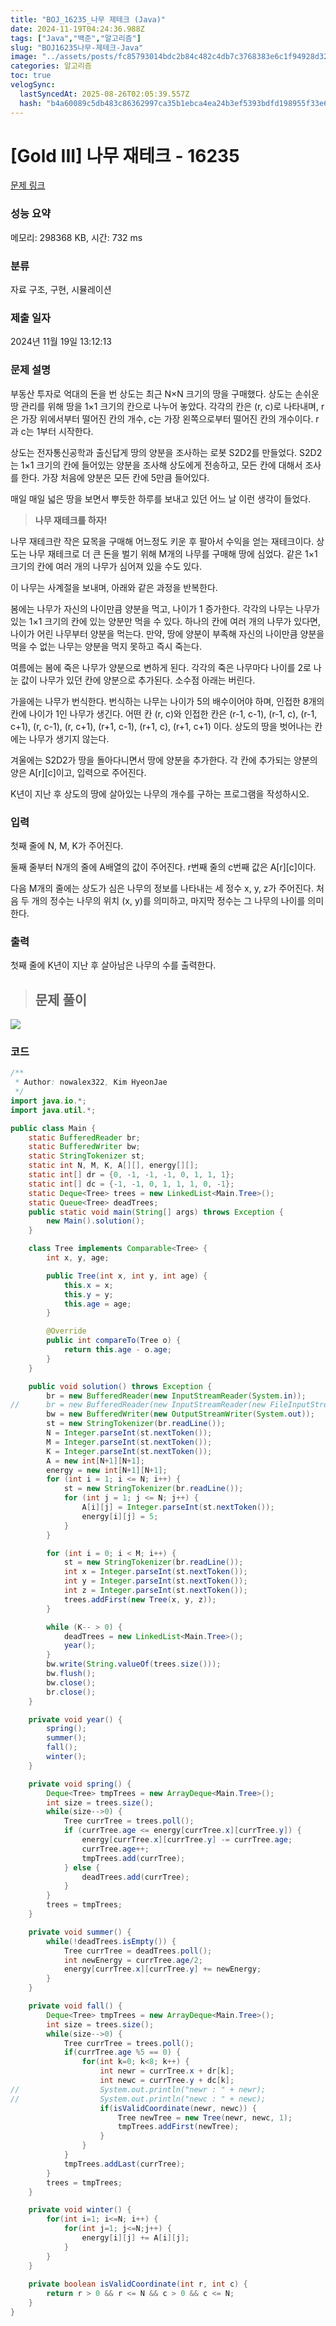 ```yaml
---
title: "BOJ_16235_나무 제테크 (Java)"
date: 2024-11-19T04:24:36.988Z
tags: ["Java","백준","알고리즘"]
slug: "BOJ16235나무-제테크-Java"
image: "../assets/posts/fc85793014bdc2b84c482c4db7c3768383e6c1f94928d32245b93369f4e3629c.png"
categories: 알고리즘
toc: true
velogSync:
  lastSyncedAt: 2025-08-26T02:05:39.557Z
  hash: "b4a60089c5db483c86362997ca35b1ebca4ea24b3ef5393bdfd198955f33e6d6"
---
```


# [Gold III] 나무 재테크 - 16235 

[문제 링크](https://www.acmicpc.net/problem/16235) 

### 성능 요약

메모리: 298368 KB, 시간: 732 ms

### 분류

자료 구조, 구현, 시뮬레이션

### 제출 일자

2024년 11월 19일 13:12:13

### 문제 설명

<p>부동산 투자로 억대의 돈을 번 상도는 최근 N×N 크기의 땅을 구매했다. 상도는 손쉬운 땅 관리를 위해 땅을 1×1 크기의 칸으로 나누어 놓았다. 각각의 칸은 (r, c)로 나타내며, r은 가장 위에서부터 떨어진 칸의 개수, c는 가장 왼쪽으로부터 떨어진 칸의 개수이다. r과 c는 1부터 시작한다.</p>

<p>상도는 전자통신공학과 출신답게 땅의 양분을 조사하는 로봇 S2D2를 만들었다. S2D2는 1×1 크기의 칸에 들어있는 양분을 조사해 상도에게 전송하고, 모든 칸에 대해서 조사를 한다. 가장 처음에 양분은 모든 칸에 5만큼 들어있다.</p>

<p>매일 매일 넓은 땅을 보면서 뿌듯한 하루를 보내고 있던 어느 날 이런 생각이 들었다.</p>

<blockquote>
<p><strong>나무 재테크를 하자!</strong></p>
</blockquote>

<p>나무 재테크란 작은 묘목을 구매해 어느정도 키운 후 팔아서 수익을 얻는 재테크이다. 상도는 나무 재테크로 더 큰 돈을 벌기 위해 M개의 나무를 구매해 땅에 심었다. 같은 1×1 크기의 칸에 여러 개의 나무가 심어져 있을 수도 있다.</p>

<p>이 나무는 사계절을 보내며, 아래와 같은 과정을 반복한다.</p>

<p>봄에는 나무가 자신의 나이만큼 양분을 먹고, 나이가 1 증가한다. 각각의 나무는 나무가 있는 1×1 크기의 칸에 있는 양분만 먹을 수 있다. 하나의 칸에 여러 개의 나무가 있다면, 나이가 어린 나무부터 양분을 먹는다. 만약, 땅에 양분이 부족해 자신의 나이만큼 양분을 먹을 수 없는 나무는 양분을 먹지 못하고 즉시 죽는다.</p>

<p>여름에는 봄에 죽은 나무가 양분으로 변하게 된다. 각각의 죽은 나무마다 나이를 2로 나눈 값이 나무가 있던 칸에 양분으로 추가된다. 소수점 아래는 버린다.</p>

<p>가을에는 나무가 번식한다. 번식하는 나무는 나이가 5의 배수이어야 하며, 인접한 8개의 칸에 나이가 1인 나무가 생긴다. 어떤 칸 (r, c)와 인접한 칸은 (r-1, c-1), (r-1, c), (r-1, c+1), (r, c-1), (r, c+1), (r+1, c-1), (r+1, c), (r+1, c+1) 이다. 상도의 땅을 벗어나는 칸에는 나무가 생기지 않는다.</p>

<p>겨울에는 S2D2가 땅을 돌아다니면서 땅에 양분을 추가한다. 각 칸에 추가되는 양분의 양은 A[r][c]이고, 입력으로 주어진다.</p>

<p>K년이 지난 후 상도의 땅에 살아있는 나무의 개수를 구하는 프로그램을 작성하시오.</p>

### 입력 

 <p>첫째 줄에 N, M, K가 주어진다.</p>

<p>둘째 줄부터 N개의 줄에 A배열의 값이 주어진다. r번째 줄의 c번째 값은 A[r][c]이다.</p>

<p>다음 M개의 줄에는 상도가 심은 나무의 정보를 나타내는 세 정수 x, y, z가 주어진다. 처음 두 개의 정수는 나무의 위치 (x, y)를 의미하고, 마지막 정수는 그 나무의 나이를 의미한다.</p>

### 출력 

 <p>첫째 줄에 K년이 지난 후 살아남은 나무의 수를 출력한다.</p>

>## 문제 풀이

![](/assets/posts/fc85793014bdc2b84c482c4db7c3768383e6c1f94928d32245b93369f4e3629c.png)

### 코드
```java
/**
 * Author: nowalex322, Kim HyeonJae
 */
import java.io.*;
import java.util.*;

public class Main {
	static BufferedReader br;
	static BufferedWriter bw;
	static StringTokenizer st;
	static int N, M, K, A[][], energy[][];
	static int[] dr = {0, -1, -1, -1, 0, 1, 1, 1};
	static int[] dc = {-1, -1, 0, 1, 1, 1, 0, -1};
	static Deque<Tree> trees = new LinkedList<Main.Tree>();
	static Queue<Tree> deadTrees;
	public static void main(String[] args) throws Exception {
		new Main().solution();
	}

	class Tree implements Comparable<Tree> {
		int x, y, age;

		public Tree(int x, int y, int age) {
			this.x = x;
			this.y = y;
			this.age = age;
		}

		@Override
		public int compareTo(Tree o) {
			return this.age - o.age;
		}
	}

	public void solution() throws Exception {
		br = new BufferedReader(new InputStreamReader(System.in));
//		br = new BufferedReader(new InputStreamReader(new FileInputStream("input.txt")));
		bw = new BufferedWriter(new OutputStreamWriter(System.out));
		st = new StringTokenizer(br.readLine());
		N = Integer.parseInt(st.nextToken());
		M = Integer.parseInt(st.nextToken());
		K = Integer.parseInt(st.nextToken());
		A = new int[N+1][N+1];
		energy = new int[N+1][N+1];
		for (int i = 1; i <= N; i++) {
			st = new StringTokenizer(br.readLine());
			for (int j = 1; j <= N; j++) {
				A[i][j] = Integer.parseInt(st.nextToken());
				energy[i][j] = 5;
			}
		}

		for (int i = 0; i < M; i++) {
			st = new StringTokenizer(br.readLine());
			int x = Integer.parseInt(st.nextToken());
			int y = Integer.parseInt(st.nextToken());
			int z = Integer.parseInt(st.nextToken());
			trees.addFirst(new Tree(x, y, z));
		}

		while (K-- > 0) {
			deadTrees = new LinkedList<Main.Tree>();
			year();
		}
		bw.write(String.valueOf(trees.size()));
		bw.flush();
		bw.close();
		br.close();
	}

	private void year() {
		spring();
		summer();
		fall();
		winter();
	}

	private void spring() {
		Deque<Tree> tmpTrees = new ArrayDeque<Main.Tree>();
		int size = trees.size();
		while(size-->0) {
			Tree currTree = trees.poll();
			if (currTree.age <= energy[currTree.x][currTree.y]) {
				energy[currTree.x][currTree.y] -= currTree.age;
				currTree.age++;
				tmpTrees.add(currTree);
			} else {
				deadTrees.add(currTree);
			}
		}
		trees = tmpTrees;
	}

	private void summer() {
		while(!deadTrees.isEmpty()) {
			Tree currTree = deadTrees.poll();
			int newEnergy = currTree.age/2;
			energy[currTree.x][currTree.y] += newEnergy;
		}
	}

	private void fall() {
		Deque<Tree> tmpTrees = new ArrayDeque<Main.Tree>();
		int size = trees.size();
		while(size-->0) {
			Tree currTree = trees.poll();
			if(currTree.age %5 == 0) {
				for(int k=0; k<8; k++) {
					int newr = currTree.x + dr[k];
					int newc = currTree.y + dc[k];
//					System.out.println("newr : " + newr);
//					System.out.println("newc : " + newc);
					if(isValidCoordinate(newr, newc)) {
						Tree newTree = new Tree(newr, newc, 1);
						tmpTrees.addFirst(newTree);
					}
				}
			}
			tmpTrees.addLast(currTree);
		}
		trees = tmpTrees;
	}

	private void winter() {
		for(int i=1; i<=N; i++) {
			for(int j=1; j<=N;j++) {
				energy[i][j] += A[i][j];
			}
		}
	}
	
	private boolean isValidCoordinate(int r, int c) {
		return r > 0 && r <= N && c > 0 && c <= N;
	}
}
```